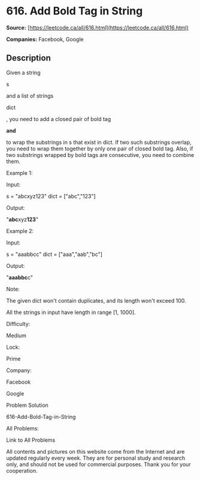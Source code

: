 # 616. Add Bold Tag in String

**Source:** [https://leetcode.ca/all/616.html](https://leetcode.ca/all/616.html)

**Companies:** Facebook, Google

## Description

Given a string

s

and a list of strings

dict

, you need to add a closed pair of bold
    tag

<b>

and

</b>

to wrap the substrings in s that exist in
    dict. If two such substrings overlap, you need to wrap them together by only one pair of closed
    bold tag. Also, if two substrings wrapped by bold tags are consecutive, you need to combine
    them.

Example 1:

Input:

s = "abcxyz123"
dict = ["abc","123"]

Output:

"<b>abc</b>xyz<b>123</b>"

Example 2:

Input:

s = "aaabbcc"
dict = ["aaa","aab","bc"]

Output:

"<b>aaabbc</b>c"

Note:

The given dict won't contain duplicates, and its length won't exceed 100.

All the strings in input have length in range [1, 1000].

Difficulty:

Medium

Lock:

Prime

Company:

Facebook

Google

Problem Solution

616-Add-Bold-Tag-in-String

All Problems:

Link to All Problems

All contents and pictures on this website come from the Internet and are updated regularly every week. They are for personal study and research only, and should not be used for commercial purposes. Thank you for your cooperation.

